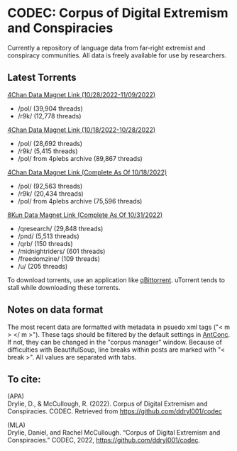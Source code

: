 # CODEC: Corpus of Digital Extremism and Conspiracies
Currently a repository of language data from far-right extremist and conspiracy communities. All data is freely available for use by researchers.

## Latest Torrents

[4Chan Data Magnet Link (10/28/2022-11/09/2022)](https://tinyurl.com/m9ysj3a7)  
   - /pol/ (39,904 threads)  
   - /r9k/ (12,778 threads) 
   
[4Chan Data Magnet Link (10/18/2022-10/28/2022)](https://tinyurl.com/3scr8y9z)  
   - /pol/ (28,692 threads)  
   - /r9k/ (5,415 threads) 
   - /pol/ from 4plebs archive (89,867 threads)

[4Chan Data Magnet Link (Complete As Of 10/18/2022)](https://tinyurl.com/bp64avsz)  
   - /pol/ (92,563 threads)  
   - /r9k/ (20,434 threads) 
   - /pol/ from 4plebs archive (75,596 threads)
   
[8Kun Data Magnet Link (Complete As Of 10/31/2022)](https://tinyurl.com/y3wy4sds)   
   - /qresearch/ (29,848 threads)  
   - /pnd/ (5,513 threads)  
   - /qrb/ (150 threads)  
   - /midnightriders/ (601 threads)  
   - /freedomzine/ (109 threads)  
   - /u/ (205 threads)  

To download torrents, use an application like [qBittorrent](https://www.qbittorrent.org/download.php). uTorrent tends to stall while downloading these torrents. 

## Notes on data format

The most recent data are formatted with metadata in psuedo xml tags ("< m > </ m >"). 
These tags should be filtered by the default settings in [AntConc](https://www.laurenceanthony.net/software/antconc/). If not, they can be changed in the "corpus manager" window.
Because of difficulties with BeautifulSoup, line breaks within posts are marked with "< break >".
All values are separated with tabs.

## To cite: 

(APA)  
Drylie, D., & McCullough, R. (2022). Corpus of Digital Extremism and Conspiracies. CODEC. Retrieved from https://github.com/ddryl001/codec

(MLA)  
Drylie, Daniel, and Rachel McCullough. “Corpus of Digital Extremism and Conspiracies.” CODEC, 2022, https://github.com/ddryl001/codec. 
